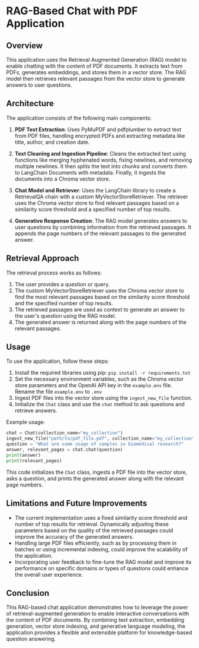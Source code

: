 # RAG-Based Chat with PDF Application

## Overview
This application uses the Retrieval Augmented Generation (RAG) model to enable chatting with the content of PDF documents. It extracts text from PDFs, generates embeddings, and stores them in a vector store. The RAG model then retrieves relevant passages from the vector store to generate answers to user questions.

## Architecture
The application consists of the following main components:

1. **PDF Text Extraction**: Uses PyMuPDF and pdfplumber to extract text from PDF files, handling encrypted PDFs and extracting metadata like title, author, and creation date.

2. **Text Cleaning and Ingestion Pipeline**: Cleans the extracted text using functions like merging hyphenated words, fixing newlines, and removing multiple newlines. It then splits the text into chunks and converts them to LangChain Documents with metadata. Finally, it ingests the documents into a Chroma vector store.

3. **Chat Model and Retriever**: Uses the LangChain library to create a RetrievalQA chain with a custom MyVectorStoreRetriever. The retriever uses the Chroma vector store to find relevant passages based on a similarity score threshold and a specified number of top results.

4. **Generative Response Creation**: The RAG model generates answers to user questions by combining information from the retrieved passages. It appends the page numbers of the relevant passages to the generated answer.

## Retrieval Approach
The retrieval process works as follows:

1. The user provides a question or query.
2. The custom MyVectorStoreRetriever uses the Chroma vector store to find the most relevant passages based on the similarity score threshold and the specified number of top results.
3. The retrieved passages are used as context to generate an answer to the user's question using the RAG model.
4. The generated answer is returned along with the page numbers of the relevant passages.

## Usage
To use the application, follow these steps:

1. Install the required libraries using pip: `pip install -r requirements.txt`
2. Set the necessary environment variables, such as the Chroma vector store parameters and the OpenAI API key in the `example.env` file. Rename the file `example.env` to `.env`
3. Ingest PDF files into the vector store using the `ingest_new_file` function.
4. Initialize the `Chat` class and use the `chat` method to ask questions and retrieve answers.

Example usage:

```python
chat = Chat(collection_name="my_collection")
ingest_new_file("path/to/pdf_file.pdf", collection_name="my_collection")
question = "What are some usage of samples in biomedical research?"
answer, relevant_pages = chat.chat(question)
print(answer)
print(relevant_pages)
```

This code initializes the `Chat` class, ingests a PDF file into the vector store, asks a question, and prints the generated answer along with the relevant page numbers.

## Limitations and Future Improvements
- The current implementation uses a fixed similarity score threshold and number of top results for retrieval. Dynamically adjusting these parameters based on the quality of the retrieved passages could improve the accuracy of the generated answers.
- Handling large PDF files efficiently, such as by processing them in batches or using incremental indexing, could improve the scalability of the application.
- Incorporating user feedback to fine-tune the RAG model and improve its performance on specific domains or types of questions could enhance the overall user experience.

## Conclusion
This RAG-based chat application demonstrates how to leverage the power of retrieval-augmented generation to enable interactive conversations with the content of PDF documents. By combining text extraction, embedding generation, vector store indexing, and generative language modeling, the application provides a flexible and extensible platform for knowledge-based question answering.

